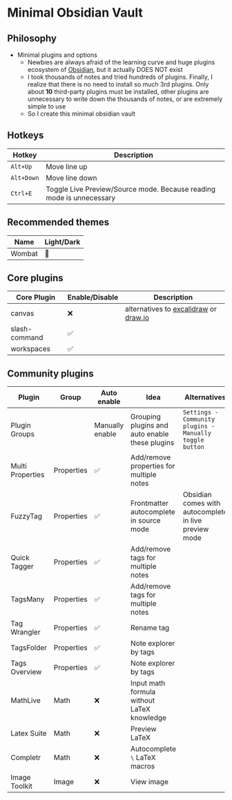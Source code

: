 # Minimal Obsidian Vault

## Philosophy

- Minimal plugins and options
	- Newbies are always afraid of the learning curve and huge plugins ecosystem of [Obsidian](https://obsidian.md), but it actually DOES NOT exist
	- I took thousands of notes and tried hundreds of plugins. Finally, I realize that there is no need to install so much 3rd plugins. Only about **10** third-party plugins must be installed, other plugins are unnecessary to write down the thousands of notes, or are extremely simple to use
	- So I create this minimal obsidian vault

## Hotkeys

| Hotkey     | Description                                                          |
| ---------- | -------------------------------------------------------------------- |
| `Alt+Up`   | Move line up                                                         |
| `Alt+Down` | Move line down                                                       |
| `Ctrl+E`   | Toggle Live Preview/Source mode. Because reading mode is unnecessary |

## Recommended themes

| Name   | Light/Dark |
| ------ | ---------- |
| Wombat | 🌙         |

## Core plugins

| Core Plugin   | Enable/Disable | Description                                                                                                                                          |
| ------------- | -------------- | ---------------------------------------------------------------------------------------------------------------------------------------------------- |
| canvas        | ❌              | alternatives to [excalidraw](https://github.com/zsviczian/obsidian-excalidraw-plugin) or [draw.io](https://github.com/jensmtg/obsidian-diagrams-net) |
| slash-command | ✅              |                                                                                                                                                      |
| workspaces    | ✅              |                                                                                                                                                      |

## Community plugins

| Plugin           | Group      | Auto enable     | Idea                                           | Alternatives                                            |
| ---------------- | ---------- | --------------- | ---------------------------------------------- | ------------------------------------------------------- |
| Plugin Groups    |            | Manually enable | Grouping plugins and auto enable these plugins | `Settings - Community plugins - Manually toggle button` |
| Multi Properties | Properties | ✅               | Add/remove properties for multiple notes       |                                                         |
| FuzzyTag         | Properties | ✅               | Frontmatter autocomplete in source mode        | Obsidian comes with autocomplete in live preview mode   |
| Quick Tagger     | Properties | ✅               | Add/remove tags for multiple notes             |                                                         |
| TagsMany         | Properties | ✅               | Add/remove tags for multiple notes             |                                                         |
| Tag Wrangler     | Properties | ✅               | Rename tag                                     |                                                         |
| TagsFolder       | Properties | ✅               | Note explorer by tags                          |                                                         |
| Tags Overview    | Properties | ✅               | Note explorer by tags                          |                                                         |
| MathLive         | Math       | ❌               | Input math formula without LaTeX knowledge     |                                                         |
| Latex Suite      | Math       | ❌               | Preview LaTeX                                  |                                                         |
| Completr         | Math       | ❌               | Autocomplete `\` LaTeX macros                  |                                                         |
| Image Toolkit    | Image      | ❌               | View image                                     |                                                         |
